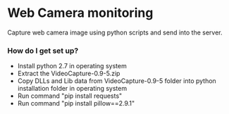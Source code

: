 # Web Camera monitoring  #

Capture web camera image using python scripts and send into the server.

### How do I get set up? ###

* Install python 2.7 in operating system
* Extract the VideoCapture-0.9-5.zip 
* Copy DLLs and Lib data from VideoCapture-0.9-5 folder into python installation folder in operating system
* Run command "pip install requests"
* Run command "pip install pillow==2.9.1"